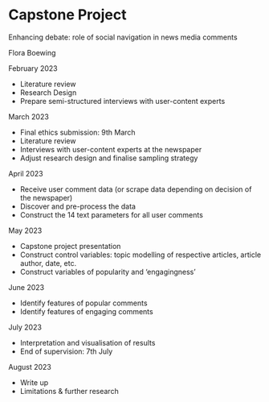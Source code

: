 # Capstone Project
Enhancing debate: role of social navigation in news media comments

Flora Boewing

February 2023	
-	Literature review
-	Research Design
-	Prepare semi-structured interviews with user-content experts

March 2023	
-	Final ethics submission: 9th March
-	Literature review
-	Interviews with user-content experts at the newspaper
-	Adjust research design and finalise sampling strategy

April 2023	
-	Receive user comment data (or scrape data depending on decision of the newspaper)
-	Discover and pre-process the data
-	Construct the 14 text parameters for all user comments

May 2023	
-	Capstone project presentation
-	Construct control variables: topic modelling of respective articles, article author, date, etc.
-	Construct variables of popularity and ‘engagingness’

June 2023	
-	Identify features of popular comments
-	Identify features of engaging comments

July 2023	
-	Interpretation and visualisation of results
-	End of supervision: 7th July

August 2023	
-	Write up
-	Limitations & further research
